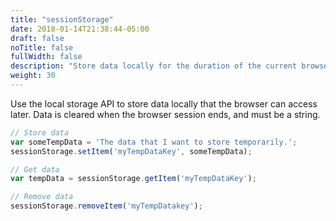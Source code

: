 ```yaml
---
title: "sessionStorage"
date: 2018-01-14T21:38:44-05:00
draft: false
noTitle: false
fullWidth: false
description: "Store data locally for the duration of the current browser session."
weight: 30
---
```


Use the local storage API to store data locally that the browser can access later. Data is cleared when the browser session ends, and must be a string.

```javascript
// Store data
var someTempData = 'The data that I want to store temporarily.';
sessionStorage.setItem('myTempDataKey', someTempData);

// Get data
var tempData = sessionStorage.getItem('myTempDataKey');

// Remove data
sessionStorage.removeItem('myTempDatakey');
```